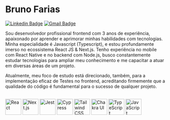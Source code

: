 # Bruno Farias


[![Linkedin Badge](https://img.shields.io/badge/-Bruno%20Farias-00875f?style=flat-square&logo=Linkedin&logoColor=white&link=https://www.linkedin.com/in/bruno-farias-987633211/)](https://www.linkedin.com/in/bruno-farias-987633211/) 
[![Gmail Badge](https://img.shields.io/badge/-brunosantosfarias2@gmail.com-00875f?style=flat-square&logo=Gmail&logoColor=white&link=mailto:brunosantosfarias2@gmail.com)](mailto:brunosantosfarias2@gmail.com)

Sou desenvolvedor profissional frontend com 3 anos de experiência, apaixonado por aprender e aprimorar minhas habilidades com tecnologias. Minha especialidade é Javascript (Typescript), e estou profundamente imerso no ecossistema React JS & Next.js. Tenho experiência no mobile com React Native e no backend com Node.js, busco constantemente estudar tecnologias para ampliar meu conhecimento e me capacitar a atuar em diversas áreas de um projeto.

Atualmente, meu foco de estudo está direcionado, também, para a implementação eficaz de Testes no frontend, acreditando firmemente que a qualidade do código é fundamental para o sucesso de qualquer projeto.

<br />

<div>
	<img width="50" src="https://user-images.githubusercontent.com/25181517/183897015-94a058a6-b86e-4e42-a37f-bf92061753e5.png" alt="React" title="React"/>
	<img width="50" src="https://github.com/marwin1991/profile-technology-icons/assets/136815194/5f8c622c-c217-4649-b0a9-7e0ee24bd704" alt="Next.js" title="Next.js"/>
	<img width="50" src="https://user-images.githubusercontent.com/25181517/187955005-f4ca6f1a-e727-497b-b81b-93fb9726268e.png" alt="Jest" title="Jest"/>
	<img width="50" src="https://cdn.jsdelivr.net/gh/devicons/devicon@latest/icons/cypressio/cypressio-original.svg" alt="Cypress" title="Cypress"/>
	<img width="50" src="https://user-images.githubusercontent.com/25181517/202896760-337261ed-ee92-4979-84c4-d4b829c7355d.png" alt="Tailwind CSS" title="Tailwind CSS"/>
	<img width="50" src="https://user-images.githubusercontent.com/25181517/190887639-d0ba4ec9-ddbe-45dd-bea1-4db83846503e.png" alt="Chakra UI" title="Chakra UI"/>
	<img width="50" src="https://user-images.githubusercontent.com/25181517/183890598-19a0ac2d-e88a-4005-a8df-1ee36782fde1.png" alt="TypeScript" title="TypeScript"/>
	<img width="50" src="https://user-images.githubusercontent.com/25181517/117447155-6a868a00-af3d-11eb-9cfe-245df15c9f3f.png" alt="JavaScript" title="JavaScript"/>
</div>
